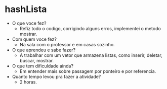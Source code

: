 # hashLista
* O que voce fez?
  * Refiz todo o codigo, corrigindo alguns erros, implementei o metodo mostrar.
* Com quem voce fez?
  * Na sala com o professor e em casas sozinho.
* O que aprendeu e sabe fazer?
  * A trabalhar com um vetor que armazena listas, como inserir, deletar, buscar, mostrar.
* O que tem dificuldade ainda?
  * Em entender mais sobre passagem por ponteiro e por referencia.
* Quanto tempo levou pra fazer a atividade?
  * 2 horas.
